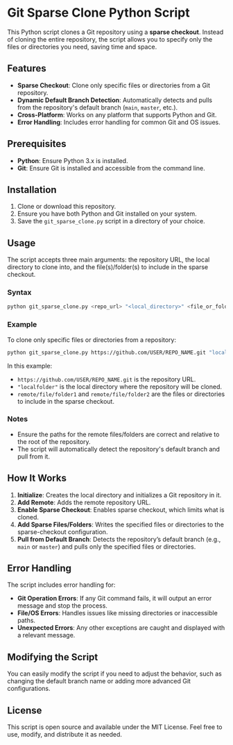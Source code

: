 # Git Sparse Clone Python Script

This Python script clones a Git repository using a **sparse checkout**. Instead of cloning the entire repository, the script allows you to specify only the files or directories you need, saving time and space.

## Features

- **Sparse Checkout**: Clone only specific files or directories from a Git repository.
- **Dynamic Default Branch Detection**: Automatically detects and pulls from the repository's default branch (`main`, `master`, etc.).
- **Cross-Platform**: Works on any platform that supports Python and Git.
- **Error Handling**: Includes error handling for common Git and OS issues.

## Prerequisites

- **Python**: Ensure Python 3.x is installed.
- **Git**: Ensure Git is installed and accessible from the command line.

## Installation

1. Clone or download this repository.
2. Ensure you have both Python and Git installed on your system.
3. Save the `git_sparse_clone.py` script in a directory of your choice.

## Usage

The script accepts three main arguments: the repository URL, the local directory to clone into, and the file(s)/folder(s) to include in the sparse checkout.

### Syntax

```bash
python git_sparse_clone.py <repo_url> "<local_directory>" <file_or_folder1> <file_or_folder2> ...
```

### Example

To clone only specific files or directories from a repository:

```bash
python git_sparse_clone.py https://github.com/USER/REPO_NAME.git "localfolder" remote/file/folder1 remote/file/folder2
```

In this example:
- `https://github.com/USER/REPO_NAME.git` is the repository URL.
- `"localfolder"` is the local directory where the repository will be cloned.
- `remote/file/folder1` and `remote/file/folder2` are the files or directories to include in the sparse checkout.

### Notes
- Ensure the paths for the remote files/folders are correct and relative to the root of the repository.
- The script will automatically detect the repository's default branch and pull from it.

## How It Works

1. **Initialize**: Creates the local directory and initializes a Git repository in it.
2. **Add Remote**: Adds the remote repository URL.
3. **Enable Sparse Checkout**: Enables sparse checkout, which limits what is cloned.
4. **Add Sparse Files/Folders**: Writes the specified files or directories to the sparse-checkout configuration.
5. **Pull from Default Branch**: Detects the repository’s default branch (e.g., `main` or `master`) and pulls only the specified files or directories.

## Error Handling

The script includes error handling for:
- **Git Operation Errors**: If any Git command fails, it will output an error message and stop the process.
- **File/OS Errors**: Handles issues like missing directories or inaccessible paths.
- **Unexpected Errors**: Any other exceptions are caught and displayed with a relevant message.

## Modifying the Script

You can easily modify the script if you need to adjust the behavior, such as changing the default branch name or adding more advanced Git configurations.

## License

This script is open source and available under the MIT License. Feel free to use, modify, and distribute it as needed.